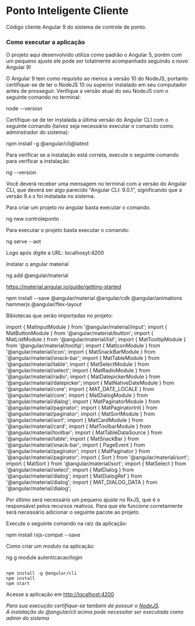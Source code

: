 # Ponto Inteligente Cliente
Código cliente Angular 9 do sistema de controle de ponto.
### Como executar a aplicação

O projeto aqui desenvolvido utiliza como padrão o Angular 5, porém com um pequeno ajuste ele pode ser totalmente acompanhado seguindo o novo Angular 9!

O Angular 9 tem como requisito ao menos a versão 10 do NodeJS, portanto certifique-se de ter o NodeJS 10 ou superior instalado em seu computador antes de prosseguir. Verifique a versão atual do seu NodeJS com o seguinte comando no terminal:

node --version 

Certifique-se de ter instalada a última versão do Angular CLI com o seguinte comando (talvez seja necessário executar o comando como adminstrador do sistema):

npm install -g @angular/cli@latest 

Para verificar se a instalação está correta, execute o seguinte comando para verificar a instalação:

ng --version 

Você deverá receber uma mensagem no terminal com a versão do Angular CLI, que deverá ser algo parecido "Angular CLI: 9.0.1", significando que a versão 9.x.x foi instalada no sistema.

Para criar um projeto no angular basta executar o comando.

ng new controleponto

Para executar o projeto basta executar o comando:

ng serve --aot

Logo após digite a URL: localhosyt:4200

Instalar o angular material

ng add @angular/material

https://material.angular.io/guide/getting-started  

npm install --save @angular/material @angular/cdk @angular/animations hammerjs @angular/flex-layout   



Bibiotecas que serão importadas no projeto:

import { MatInputModule } from '@angular/material/input';
import { MatButtonModule } from '@angular/material/button';
import { MatListModule } from '@angular/material/list';
import { MatTooltipModule } from '@angular/material/tooltip';
import { MatIconModule } from '@angular/material/icon';
import { MatSnackBarModule } from '@angular/material/snack-bar';
import { MatTableModule } from '@angular/material/table';
import { MatSelectModule } from '@angular/material/select';
import { MatRadioModule } from '@angular/material/radio';
import { MatDatepickerModule } from '@angular/material/datepicker';
import { MatNativeDateModule } from '@angular/material/core';
import { MAT_DATE_LOCALE } from '@angular/material/core';
import { MatDialogModule } from '@angular/material/dialog';
import { MatPaginatorModule } from '@angular/material/paginator';
import { MatPaginatorIntl } from '@angular/material/paginator';
import { MatSortModule } from '@angular/material/sort';
import { MatCardModule } from '@angular/material/card';
import { MatToolbarModule } from '@angular/material/toolbar';
import { MatTableDataSource } from '@angular/material/table';
import { MatSnackBar } from '@angular/material/snack-bar';
import { PageEvent } from '@angular/material/paginator';
import { MatPaginator } from '@angular/material/paginator';
import { Sort } from '@angular/material/sort';
import { MatSort } from '@angular/material/sort';
import { MatSelect } from '@angular/material/select';
import { MatDialog } from '@angular/material/dialog';
import { MatDialogRef } from '@angular/material/dialog';
import { MAT_DIALOG_DATA } from '@angular/material/dialog';





Por último será necessário um pequeno ajuste no RxJS, que é o responsável pelos recursos reativos. Para que ele funcione corretamente será necessário adicionar o seguinte pacote ao projeto.

Execute o seguinte comando na raiz da aplicação:

npm install rxjs-compat --save 

Como criar um modulo na aplicação:

ng g module autenticacao/login





```

npm install -g @angular/cli
npm install
npm start
```
Acesse a aplicação em [http://localhost:4200](http://localhost:4200)  

*Para sua execução certifique-se também de possuir o [NodeJS](http://nodejs.org).*  
*A instalação do @angular/cli acima pode necessitar ser executada como admin do sistema*  
